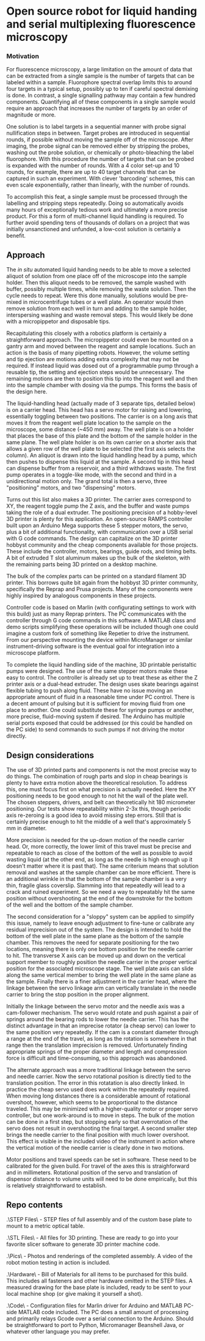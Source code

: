 # Open source robot for liquid handing and serial multiplexing fluorescence microscopy

### Motivation

For fluorescence microscopy, a large limitation on the amount of data that can be extracted from a single sample is the number of targets that can be labeled within a sample.  Fluorophore spectral overlap limits this to around four targets in a typical setup, possibly up to ten if careful spectral demixing is done. In contrast, a single signalling pathway may contain a few hundred components.  Quantifying all of these components in a single sample would require an approach that increases the number of targets by an order of magnitude or more.  

One solution is to label targets in a sequential manner with probe signal nullification steps in between.  Target probes are introduced in sequential rounds, if possible without moving the sample off of the microscope.  After imaging, the probe signal can be removed either by stripping the probes, washing out the probe solution, or chemically or photo-bleaching the label fluorophore.  With this procedure the number of targets that can be probed is expanded with the number of rounds.  With a 4 color set-up and 10 rounds, for example, there are up to 40 target channels that can be captured in such an experiment.  With clever 'barcoding' schemes, this can even scale exponentially, rather than linearly, with the number of rounds.  

To accomplish this feat, a single sample must be processed through the labelling and stripping steps repeatedly. Doing so automatically avoids many hours of exceptionally tedious work and ultimately a more precise product.  For this a form of multi-channel liquid handling is required.  To further avoid spending tens of thousands of dollars on a project that was initially unsanctioned and unfunded, a low-cost solution is certainly a benefit.

## Approach 

The *in situ* automated liquid handing needs to be able to move a selected aliquot of solution from one place off of the microscope into the sample holder.  Then this aliquot needs to be removed, the sample washed with buffer, possibly multiple times, while removing the waste solution.  Then the cycle needs to repeat.  Were this done manually, solutions would be pre-mixed in microcentrifuge tubes or a well plate.  An operator would then remove solution from each well in turn and adding to the sample holder, interspersing washing and waste removal steps.  This would likely be done with a micropippetor and disposable tips.  

Recapitulating this closely with a robotics platform is certainly a straightforward approach.  The micropippetor could even be mounted on a gantry arm and moved between the reagent and sample locations.  Such an action is the basis of many pipetting robots.  However, the volume setting and tip ejection are motions adding extra complexity that may not be required.  If instead liquid was dosed out of a programmable pump through a reusable tip, the setting and ejection steps would be unnecessary.  The remaining motions are then to position this tip into the reagent well and then into the sample chamber with dosing via the pumps.  This forms the basis of the design here.

The liquid-handling head (actually made of 3 separate tips, detailed below) is on a carrier head.  This head has a servo motor for raising and lowering, essentially toggling between two positions.  The carrier is on a long axis that moves it from the reagent well plate location to the sample on the microscope, some distance (~450 mm) away.  The well plate is on a holder that places the base of this plate and the bottom of the sample holder in the same plane.  The well plate holder is on its own carrier on a shorter axis that allows a given row of the well plate to be selected (the first axis selects the column).  An aliquot is drawn into the liquid handling head by a pump, which then pushes to dispense this liquid at the sample.  A second tip in this head can dispense buffer from a reservoir, and a third withdraws waste.  The first pump operates in a toggle-like mode, with the second and third in a unidirectional motion only.  The grand total is then a servo, three "positioning" motors, and two "dispensing" motors. 

Turns out this list also makes a 3D printer.  The carrier axes correspond to XY, the reagent toggle pump the Z axis, and the buffer and waste pumps taking the role of a dual extruder.  The positioning precision of a hobby-level 3D printer is plenty for this application.  An open-source RAMPS controller built upon an Arduino Mega supports these 5 stepper motors, the servo, plus a bit of additional functionality, with communication over a USB serial with G code commands.  The design can capitalize on the 3D printer hobbyst community and the cheap components available for those projects.  These include the controller, motors, bearings, guide rods, and timing belts.  A bit of extruded T slot aluminum makes up the bulk of the skeleton, with the remaining parts being 3D printed on a desktop machine.

The bulk of the complex parts can be printed on a standard filament 3D printer.  This borrows quite bit again from the hobbyst 3D printer community, specifically the Reprap and Prusa projects.  Many of the components were highly inspired by analogous components in these projects.  

Controller code is based on Marlin (with configurating settings to work with this build) just as many Reprap printers.  The PC communicates with the controller through G code commands in this software.  A MATLAB class and demo scripts simplifying these operations will be included though one could imagine a custom fork of something like Repetier to drive the instrument.  From our perspective mounting the device within MicroManager or similar instrument-driving software is the eventual goal for integration into a microscope platform. 

To complete the liquid handling side of the machine, 3D printable peristaltic pumps were designed.  The use of the same stepper motors make these easy to control.  The controller is already set up to treat these as either the Z printer axis or a dual-head extruder.  The design uses skate bearings against flexible tubing to push along fluid.  These have no issue moving an appropriate amount of fluid in a reasonable time under PC control. There is a decent amount of pulsing but it is sufficient for moving fluid from one place to another. One could substitute these for syringe pumps or another, more precise, fluid-moving system if desired.  The Arduino has multiple serial ports exposed that could be addressed (or this could be handled on the PC side) to send commands to such pumps if not driving the motor directly. 

## Design considerations

The use of 3D printed parts and components is not the most precise way to do things.  The combination of rough parts and slop in cheap bearings is plenty to have extra motion above the theoretical resolution.  To address this, one must focus first on what precision is actually needed.  Here the XY positioning needs to be good enough to not hit the wall of the plate well.  The chosen steppers, drivers, and belt can theoretically hit 180 micrometer positioning.  Our tests show repeatability within 2-3x this, though periodic axis re-zeroing is a good idea to avoid missing step errors.  Still that is certainly precise enough to hit the middle of a well that's approximately 5 mm in diameter.

More precision is needed for the up-down motion of the needle carrier head.  Or, more correctly, the lower limit of this travel must be precise and repeatable to reach as close of the bottom of the well as possible to avoid wasting liquid (at the other end, as long as the needle is high enough up it doesn't matter where it is past that).  The same criterium means that solution removal and washes at the sample chamber can be more efficient.  There is an additional wrinkle in that the bottom of the sample chamber is a very thin, fragile glass coverslip.  Slamming into that repeatedly will lead to a crack and ruined experiment.  So we need a way to repeatably hit the same position without overshooting at the end of the downstroke for the bottom of the well and the bottom of the sample chamber. 

The second consideration for a "sloppy" system can be applied to simplify this issue, namely to leave enough adjustment to fine-tune or calibrate any residual imprecision out of the system.  The design is intended to hold the bottom of the well plate in the same plane as the bottom of the sample chamber.  This removes the need for separate positioning for the two locations, meaning there is only one bottom position for the needle carrier to hit.  The transverse X axis can be moved up and down on the vertical support member to roughly position the needle carrier in the proper vertical position for the associated microscope stage.  The well plate axis can slide along the same vertical member to bring the well plate in the same plane as the sample.  Finally there is a finer adjustment in the carrier head, where the linkage between the servo linkage arm can vertically translate in the needle carrier to bring the stop position in the proper alignment. 

Initially the linkage between the servo motor and the needle axis was a cam-follower mechanism.  The servo would rotate and push against a pair of springs around the bearing rods to lower the needle carrier.  This has the distinct advantage in that an imprecise rotator (a cheap servo) can lower to the same position very repeatedly.  If the cam is a constant diameter through a range at the end of the travel, as long as the rotation is somewhere in that range then the translation imprecision is removed.  Unfortunately finding appropriate springs of the proper diameter and length and compression force is difficult and time-consuming, so this approach was abandoned. 

The alternate approach was a more traditional linkage between the servo and needle carrier.  Now the servo rotational position is directly tied to the translation position.  The error in this rotatation is also directly linked.  In practice the cheap servo used does work within the repeatedly required. When moving long distances there is a considerable amount of rotational overshoot, however, which seems to be proportional to the distance traveled.  This may be minimized with a higher-quality motor or proper servo controller, but one work-around is to move in steps. The bulk of the motion can be done in a first step, but stopping early so that overrotation of the servo does not result in overshooting the final target.  A second smaller step brings the needle carrier to the final position with much lower overshoot.  This effect is visible in the included video of the instrument in action where the vertical motion of the needle carrier is clearly done in two motions.

Motor positions and travel speeds can be set in software.  These need to be calibrated for the given build.  For travel of the axes this is straighforward and in millimeters.  Rotational position of the servo and translation of dispensor distance to volume units will need to be done empirically, but this is relatively straightforward to establish. 

## Repo contents

.\STEP Files\ - STEP files of full assembly and of the custom base plate to mount to a metric optical table.  

.\STL Files\ - All files for 3D printing.  These are ready to go into your favorite slicer software to generate 3D printer machine code.

.\Pics\ - Photos and renderings of the completed assembly.  A video of the robot motion testing in action is included. 

.\Hardware\ - Bill of Materials for all items to be purchased for this build.  This includes all fasteners and other hardware omitted in the STEP files.  A measured drawing for the base plate is included, ready to be sent to your local machine shop (or give making it yourself a shot). 

.\Code\ - Configuration files for Marlin driver for Arduino and MATLAB PC-side MATLAB code included.  The PC does a small amount of processing and primarily relays Gcode over a serial connection to the Arduino.  Should be straightforward to port to Python, Micromanager Beanshell Java, or whatever other language you may prefer.